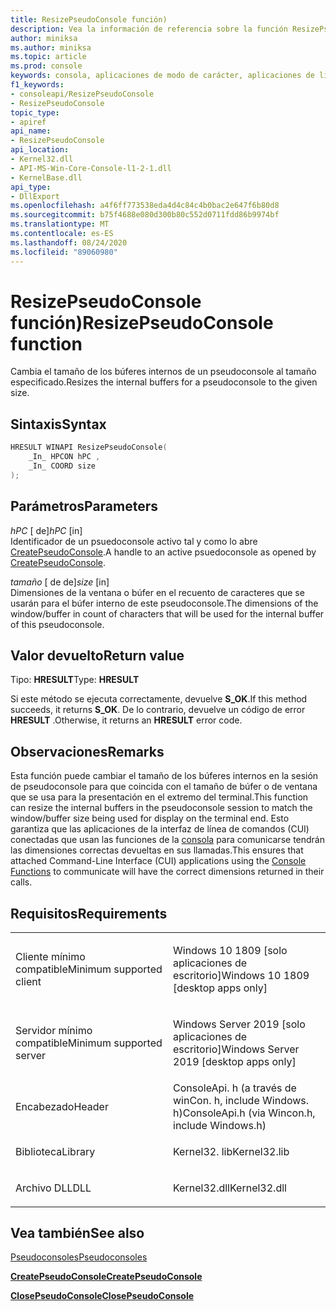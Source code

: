 ```yaml
---
title: ResizePseudoConsole función)
description: Vea la información de referencia sobre la función ResizePseudoConsole, que cambia el tamaño de los búferes internos para un pseudoconsole al tamaño especificado.
author: miniksa
ms.author: miniksa
ms.topic: article
ms.prod: console
keywords: consola, aplicaciones de modo de carácter, aplicaciones de línea de comandos, aplicaciones de terminal, API de consola, conpty, pseudoconsole
f1_keywords:
- consoleapi/ResizePseudoConsole
- ResizePseudoConsole
topic_type:
- apiref
api_name:
- ResizePseudoConsole
api_location:
- Kernel32.dll
- API-MS-Win-Core-Console-l1-2-1.dll
- KernelBase.dll
api_type:
- DllExport
ms.openlocfilehash: a4f6ff773538eda4d4c84c4b0bac2e647f6b80d8
ms.sourcegitcommit: b75f4688e080d300b80c552d0711fdd86b9974bf
ms.translationtype: MT
ms.contentlocale: es-ES
ms.lasthandoff: 08/24/2020
ms.locfileid: "89060980"
---
```

# <a name="resizepseudoconsole-function"></a><span data-ttu-id="06787-104">ResizePseudoConsole función)</span><span class="sxs-lookup"><span data-stu-id="06787-104">ResizePseudoConsole function</span></span>


<span data-ttu-id="06787-105">Cambia el tamaño de los búferes internos de un pseudoconsole al tamaño especificado.</span><span class="sxs-lookup"><span data-stu-id="06787-105">Resizes the internal buffers for a pseudoconsole to the given size.</span></span>

<a name="syntax"></a><span data-ttu-id="06787-106">Sintaxis</span><span class="sxs-lookup"><span data-stu-id="06787-106">Syntax</span></span>
------

```C
HRESULT WINAPI ResizePseudoConsole(
    _In_ HPCON hPC ,
    _In_ COORD size
);
```

<a name="parameters"></a><span data-ttu-id="06787-107">Parámetros</span><span class="sxs-lookup"><span data-stu-id="06787-107">Parameters</span></span>
----------

<span data-ttu-id="06787-108">*hPC* \[ de\]</span><span class="sxs-lookup"><span data-stu-id="06787-108">*hPC* \[in\]</span></span>  
<span data-ttu-id="06787-109">Identificador de un psuedoconsole activo tal y como lo abre [CreatePseudoConsole](createpseudoconsole.md).</span><span class="sxs-lookup"><span data-stu-id="06787-109">A handle to an active psuedoconsole as opened by [CreatePseudoConsole](createpseudoconsole.md).</span></span>

<span data-ttu-id="06787-110">*tamaño* \[ de de\]</span><span class="sxs-lookup"><span data-stu-id="06787-110">*size* \[in\]</span></span>  
<span data-ttu-id="06787-111">Dimensiones de la ventana o búfer en el recuento de caracteres que se usarán para el búfer interno de este pseudoconsole.</span><span class="sxs-lookup"><span data-stu-id="06787-111">The dimensions of the window/buffer in count of characters that will be used for the internal buffer of this pseudoconsole.</span></span> 

<a name="return-value"></a><span data-ttu-id="06787-112">Valor devuelto</span><span class="sxs-lookup"><span data-stu-id="06787-112">Return value</span></span>
------------

<span data-ttu-id="06787-113">Tipo: **HRESULT**</span><span class="sxs-lookup"><span data-stu-id="06787-113">Type: **HRESULT**</span></span>

<span data-ttu-id="06787-114">Si este método se ejecuta correctamente, devuelve **S_OK**.</span><span class="sxs-lookup"><span data-stu-id="06787-114">If this method succeeds, it returns **S_OK**.</span></span> <span data-ttu-id="06787-115">De lo contrario, devuelve un código de error **HRESULT** .</span><span class="sxs-lookup"><span data-stu-id="06787-115">Otherwise, it returns an **HRESULT** error code.</span></span>

<a name="remarks"></a><span data-ttu-id="06787-116">Observaciones</span><span class="sxs-lookup"><span data-stu-id="06787-116">Remarks</span></span>
-------

<span data-ttu-id="06787-117">Esta función puede cambiar el tamaño de los búferes internos en la sesión de pseudoconsole para que coincida con el tamaño de búfer o de ventana que se usa para la presentación en el extremo del terminal.</span><span class="sxs-lookup"><span data-stu-id="06787-117">This function can resize the internal buffers in the pseudoconsole session to match the window/buffer size being used for display on the terminal end.</span></span> <span data-ttu-id="06787-118">Esto garantiza que las aplicaciones de la interfaz de línea de comandos (CUI) conectadas que usan las funciones de la [consola](console-functions.md) para comunicarse tendrán las dimensiones correctas devueltas en sus llamadas.</span><span class="sxs-lookup"><span data-stu-id="06787-118">This ensures that attached Command-Line Interface (CUI) applications using the [Console Functions](console-functions.md) to communicate will have the correct dimensions returned in their calls.</span></span>

<a name="requirements"></a><span data-ttu-id="06787-119">Requisitos</span><span class="sxs-lookup"><span data-stu-id="06787-119">Requirements</span></span>
------------

<table>
<colgroup>
<col width="50%" />
<col width="50%" />
</colgroup>
<tbody>
<tr class="odd">
<td><p><span data-ttu-id="06787-120">Cliente mínimo compatible</span><span class="sxs-lookup"><span data-stu-id="06787-120">Minimum supported client</span></span></p></td>
<td><p><span data-ttu-id="06787-121">Windows 10 1809 [solo aplicaciones de escritorio]</span><span class="sxs-lookup"><span data-stu-id="06787-121">Windows 10 1809 [desktop apps only]</span></span></p></td>
</tr>
<tr class="even">
<td><p><span data-ttu-id="06787-122">Servidor mínimo compatible</span><span class="sxs-lookup"><span data-stu-id="06787-122">Minimum supported server</span></span></p></td>
<td><p><span data-ttu-id="06787-123">Windows Server 2019 [solo aplicaciones de escritorio]</span><span class="sxs-lookup"><span data-stu-id="06787-123">Windows Server 2019 [desktop apps only]</span></span></p></td>
</tr>
<tr class="odd">
<td><p><span data-ttu-id="06787-124">Encabezado</span><span class="sxs-lookup"><span data-stu-id="06787-124">Header</span></span></p></td>
<td><span data-ttu-id="06787-125">ConsoleApi. h (a través de winCon. h, include Windows. h)</span><span class="sxs-lookup"><span data-stu-id="06787-125">ConsoleApi.h (via Wincon.h, include Windows.h)</span></span></td>
</tr>
<tr class="even">
<td><p><span data-ttu-id="06787-126">Biblioteca</span><span class="sxs-lookup"><span data-stu-id="06787-126">Library</span></span></p></td>
<td><span data-ttu-id="06787-127">Kernel32. lib</span><span class="sxs-lookup"><span data-stu-id="06787-127">Kernel32.lib</span></span></td>
</tr>
<tr class="odd">
<td><p><span data-ttu-id="06787-128">Archivo DLL</span><span class="sxs-lookup"><span data-stu-id="06787-128">DLL</span></span></p></td>
<td><span data-ttu-id="06787-129">Kernel32.dll</span><span class="sxs-lookup"><span data-stu-id="06787-129">Kernel32.dll</span></span></td>
</tr>
<tr class="even">
</tr>
<tr class="odd">
</tr>
<tr class="even">
</tr>
</tbody>
</table>

## <a name="span-idsee_alsospansee-also"></a><span data-ttu-id="06787-130"><span id="see_also"></span>Vea también</span><span class="sxs-lookup"><span data-stu-id="06787-130"><span id="see_also"></span>See also</span></span>

[<span data-ttu-id="06787-131">Pseudoconsoles</span><span class="sxs-lookup"><span data-stu-id="06787-131">Pseudoconsoles</span></span>](pseudoconsoles.md)

[<span data-ttu-id="06787-132">**CreatePseudoConsole**</span><span class="sxs-lookup"><span data-stu-id="06787-132">**CreatePseudoConsole**</span></span>](createpseudoconsole.md)

[<span data-ttu-id="06787-133">**ClosePseudoConsole**</span><span class="sxs-lookup"><span data-stu-id="06787-133">**ClosePseudoConsole**</span></span>](closepseudoconsole.md)
